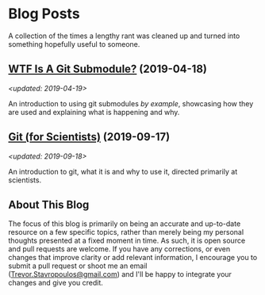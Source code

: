 # Blog Posts

A collection of the times a lengthy rant was cleaned up and turned into something hopefully useful to someone.

## [WTF Is A Git Submodule?](git_submodules.md) (2019-04-18)

_\<updated: 2019-04-19\>_

An introduction to using git submodules *by example*, showcasing how they are used and explaining what is happening and why.

## [Git (for Scientists)](git_for_scientists.md) (2019-09-17)

_\<updated: 2019-09-18\>_

An introduction to git, what it is and why to use it, directed primarily at scientists.

## About This Blog

The focus of this blog is primarily on being an accurate and up-to-date resource on a few specific topics, rather than merely being my personal thoughts presented at a fixed moment in time.  As such, it is open source and pull requests are welcome.  If you have any corrections, or even changes that improve clarity or add relevant information, I encourage you to submit a pull request or shoot me an email (Trevor.Stavropoulos@gmail.com) and I'll be happy to integrate your changes and give you credit.
